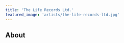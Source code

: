 ```yaml
---
title: 'The Life Records Ltd.'
featured_image: 'artists/the-life-records-ltd.jpg'
---
```


## About


